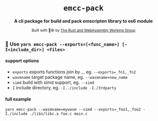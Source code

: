 <div align="center">

  <h1><code>emcc-pack</code></h1>

  <strong>A cli package for build and pack emscripten library to es6 module </strong>

  <sub>Built with 🦀🕸 by <a href="https://rustwasm.github.io/">The Rust and WebAssembly Working Group</a></sub>
</div>

### 🐑 Use `yarn emcc-pack --exports=[<func_name>] [-I<include_dir>] <files> ` 

#### support options
 - `exports` exports functions join by `,`, eg. `--exports=_fn1,_fn2`
 - `wasmname` target package name, eg. `--wasmname=new_name`
 - `simd` build with simd support, eg. `--simd`
 - `I` include directory, eg. `-I../include -I./3rdparty`
    
#### full example

`yarn emcc-pack --wasmname=mywasm --simd --exports=_foo1,_foo2 -I./include ./libs/libc.a foo.c main.c`